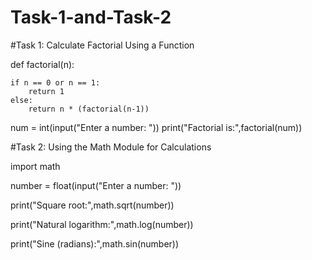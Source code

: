 # Task-1-and-Task-2
#Task 1: Calculate Factorial Using a Function 

def factorial(n):

    if n == 0 or n == 1:
        return 1
    else:
        return n * (factorial(n-1))

num = int(input("Enter a number: "))
print("Factorial is:",factorial(num))

#Task 2: Using the Math Module for Calculations


import math

number = float(input("Enter a number: "))

print("Square root:",math.sqrt(number))

print("Natural logarithm:",math.log(number))

print("Sine (radians):",math.sin(number))
